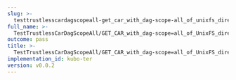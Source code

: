 ```yaml
---
slug: >-
  testtrustlesscardagscopeall-get_car_with_dag-scope-all_of_unixfs_directory_with_multiple_files_(accept_header)
full_name: >-
  TestTrustlessCarDagScopeAll/GET_CAR_with_dag-scope=all_of_UnixFS_directory_with_multiple_files_(Accept_Header)
outcome: pass
title: >-
  TestTrustlessCarDagScopeAll/GET_CAR_with_dag-scope=all_of_UnixFS_directory_with_multiple_files_(Accept_Header)
implementation_id: kubo-ter
version: v0.0.2
---
```


